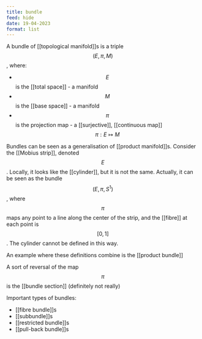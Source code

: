 ```yaml
---
title: bundle
feed: hide
date: 19-04-2023
format: list
---
```



A bundle of [[topological manifold]]s is a triple $$(E, \pi, M)$$, where:
- $$E$$ is the [[total space]] - a manifold
- $$M$$ is the [[base space]] - a manifold
- $$\pi$$ is the projection map - a [[surjective]], [[continuous map]] $$\pi: E\mapsto M$$

Bundles can be seen as a generalisation of [[product manifold]]s. Consider the [[Mobius strip]], denoted $$E$$. Locally, it looks like the [[cylinder]], but it is not the same. Actually, it can be seen as the bundle $$(E, \pi, S^1)$$, where $$\pi$$ maps any point to a line along the center of the strip, and the [[fibre]] at each point is $$[0,1]$$. The cylinder cannot be defined in this way.

An example where these definitions combine is the [[product bundle]]

A sort of reversal of the map $$\pi$$ is the [[bundle section]] (definitely not really)

Important types of bundles:
- [[fibre bundle]]s
- [[subbundle]]s
- [[restricted bundle]]s
- [[pull-back bundle]]s

